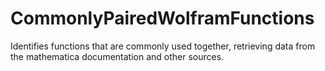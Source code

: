 # CommonlyPairedWolframFunctions
Identifies functions that are commonly used together, retrieving data from the mathematica documentation and other sources.
